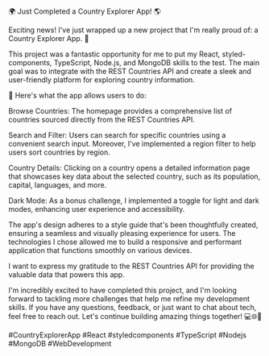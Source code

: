 🌍 Just Completed a Country Explorer App! 🌎

Exciting news! I've just wrapped up a new project that I'm really proud of: a Country Explorer App. 🚀

This project was a fantastic opportunity for me to put my React, styled-components, TypeScript, Node.js, and MongoDB skills to the test. The main goal was to integrate with the REST Countries API and create a sleek and user-friendly platform for exploring country information.

📌 Here's what the app allows users to do:

Browse Countries: The homepage provides a comprehensive list of countries sourced directly from the REST Countries API.

Search and Filter: Users can search for specific countries using a convenient search input. Moreover, I've implemented a region filter to help users sort countries by region.

Country Details: Clicking on a country opens a detailed information page that showcases key data about the selected country, such as its population, capital, languages, and more.

Dark Mode: As a bonus challenge, I implemented a toggle for light and dark modes, enhancing user experience and accessibility.

The app's design adheres to a style guide that's been thoughtfully created, ensuring a seamless and visually pleasing experience for users. The technologies I chose allowed me to build a responsive and performant application that functions smoothly on various devices.

I want to express my gratitude to the REST Countries API for providing the valuable data that powers this app.

I'm incredibly excited to have completed this project, and I'm looking forward to tackling more challenges that help me refine my development skills. If you have any questions, feedback, or just want to chat about tech, feel free to reach out. Let's continue building amazing things together! 💻🌐🚀

#CountryExplorerApp #React #styledcomponents #TypeScript #Nodejs #MongoDB #WebDevelopment